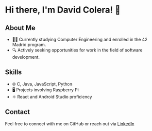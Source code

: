# Hi there, I'm David Colera! 👋

## About Me
- 👨‍💻 Currently studying Computer Engineering and enrolled in the 42 Madrid program.
- 🔍 Actively seeking opportunities for work in the field of software development.

## Skills
- 🌐 C, Java, JavaScript, Python
- 🖥️ Projects involving Raspberry Pi
- ⚛️ React and Android Studio proficiency
## Contact

Feel free to connect with me on GitHub or reach out via [LinkedIn](https://www.linkedin.com/in/david-colera-37931b168/)
